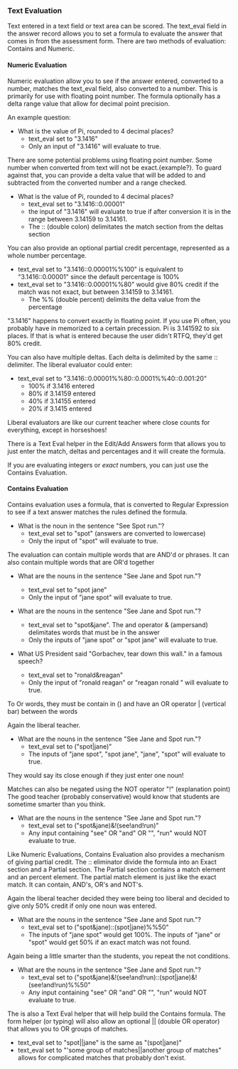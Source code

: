 ### Text Evaluation

Text entered in a text field or text area can be scored. The text_eval field in the answer record allows you to set
a formula to evaluate the answer that comes in from the assessment form. There are two methods of evaluation: Contains and Numeric.

#### Numeric Evaluation

Numeric evaluation allow you to see if the answer entered, converted to a number, matches the text_eval field, also converted
to a number. This is primarily for use with floating point number. The formula optionally has a delta range value
that allow for decimal point precision.

An example question:

* What is the value of Pi, rounded to 4 decimal places?
  * text_eval set to "3.1416"
  * Only an input of "3.1416" will evaluate to true.
  
There are some potential problems using floating point number. Some number when converted from text will not be exact.{example?}. To 
guard against that, you can provide a delta value that will be added to and subtracted from the converted number and a range checked.

* What is the value of Pi, rounded to 4 decimal places?
  * text_eval set to "3.1416::0.00001"
  * the input of "3.1416" will evaluate to true if after conversion it is in the range between 3.14159 to 3.14161.
  * The :: (double colon) delimitates the match section from the deltas section

You can also provide an optional partial credit percentage, represented as a whole number percentage.

* text_eval set to "3.1416::0.00001%%100" is equivalent to "3.1416::0.00001" since the default percentage is 100%
* text_eval set to "3.1416::0.00001%%80" would give 80% credit if the match was not exact, but  between 3.14159 to 3.14161.
  * The %% (double percent) delimits the delta value from the percentage

"3.1416" happens to convert exactly in floating point. If you use Pi often, you probably have in memorized to a certain precession.
Pi is 3.141592 to six places. If that is what is entered because the user didn't RTFQ, they'd get 80% credit. 

You can also have multiple deltas. Each delta is delimited by the same :: delimiter. The liberal evaluator could enter:

* text_eval set to "3.1416::0.00001%%80::0.0001%%40::0.001:20"
  * 100% if 3.1416 entered
  * 80% if 3.14159 entered
  * 40% if 3.14155 entered 
  * 20% if 3.1415 entered 
  
Liberal evaluators are like our current teacher where close counts for everything, except in horseshoes!

There is a Text Eval helper in the Edit/Add Answers form that allows you to just enter the match, deltas and percentages and it will create the formula.

If you are evaluating integers or *exact* numbers, you can just use the Contains Evaluation.

#### Contains Evaluation

Contains evaluation uses a formula, that is converted to Regular Expression to see if a text answer matches the rules defined the formula.

* What is the noun in the sentence "See Spot run."?
  * text_eval set to "spot" (answers are converted to lowercase)
  * Only the input of "spot" will evaluate to true.

The evaluation can contain multiple words that are AND'd or phrases. It can also contain multiple words that are OR'd together

* What are the nouns in the sentence "See Jane and Spot run."?
  * text_eval set to "spot jane" 
  * Only the input of "jane spot" will evaluate to true.

* What are the nouns in the sentence "See Jane and Spot run."?
  * text_eval set to "spot&jane". The and operator & (ampersand) delimitates words that must be in the answer
  * Only the inputs of "jane spot" or "spot jane" will evaluate to true.

* What US President said "Gorbachev, tear down this wall." in a famous speech?
  * text_eval set to "ronald&reagan" 
  * Only the input of "ronald reagan" or "reagan ronald " will evaluate to true.

To Or words, they must be contain in () and have an OR operator | (vertical bar) between the words

Again the liberal teacher.

* What are the nouns in the sentence "See Jane and Spot run."?
  * text_eval set to ("spot|jane)" 
  * The inputs of "jane spot", "spot jane", "jane", "spot" will evaluate to true.
  
They would say its close enough if they just enter one noun!

Matches can also be negated using the NOT operator "!" (explanation point)
The good teacher (probably conservative) would know that students are sometime smarter than you think.

* What are the nouns in the sentence "See Jane and Spot run."?
  * text_eval set to ("spot&jane)&!(see!and!run)" 
  * Any input containing "see" OR "and" OR "", "run" would NOT evaluate to true.
  
Like Numeric Evaluations, Contains Evaluation also provides a mechanism of giving partial credit. The :: eliminator  divide the formula into an Exact section and a Partial
section.  The Partial section contains a match element and an percent element. The partial match element is just like the exact match. It can contain, AND's, OR's and NOT's.

Again the liberal teacher decided they were being too liberal and decided to give only 50% credit if only one noun was entered.

* What are the nouns in the sentence "See Jane and Spot run."?
  * text_eval set to ("spot&jane)::(spot|jane)%%50" 
  * The inputs of "jane spot" would get 100%. The inputs of "jane" or "spot" would get 50% if an exact match was not found.
  
Again being a little smarter than the students, you repeat the not conditions.

* What are the nouns in the sentence "See Jane and Spot run."?
  * text_eval set to ("spot&jane)&!(see!and!run)::(spot|jane)&!(see!and!run)%%50" 
  * Any input containing "see" OR "and" OR "", "run" would NOT evaluate to true.

The is also a Text Eval helper that will help build the Contains formula. The form helper (or typing) will also allow an optional || (double OR operator) that allows
you to OR groups of matches.

* text_eval set to "spot||jane" is the same as "(spot|jane)"
* text_eval set to "'some group of matches||another group of matches" allows for complicated matches that probably don't exist.





  



